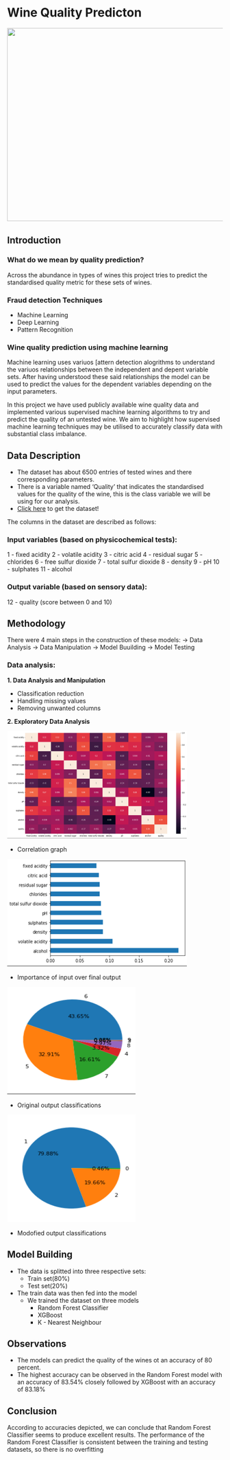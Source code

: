 # Wine Quality Predicton
<p align="center">
<img src="https://machinelearninghd.com/wp-content/uploads/2021/03/wine-quality.jpg" width="530" height="450">
</p>

## Introduction

### What do we mean by quality prediction?
Across the abundance in types of wines this project tries to predict the standardised quality metric for these sets of wines. 

### Fraud detection Techniques
- Machine Learning
- Deep Learning
- Pattern Recognition

### Wine quality prediction using machine learning
Machine learning uses variuos [attern detection alogrithms to understand the variuos relationships between the independent and depent variable sets.
After having understood these said relationships the model can be used to predict the values for the dependent variables depending on the input parameters.

In this project we have used publicly available wine quality data and implemented various supervised machine learning algorithms to try and predict the quality of an untested wine.  We aim to highlight how supervised machine learning techniques may be utilised to accurately classify data with substantial class imbalance.


## Data Description
- The dataset has about 6500 entries of tested wines and there corresponding parameters.
- There is a variable named ‘Quality’ that indicates the standardised values for the quality of the wine, this is the class variable we will be using for our analysis.
- <a href="https://www.kaggle.com/datasets/rajyellow46/wine-quality" target="_blank">Click here</a> to get the dataset!

The columns in the dataset are described as follows: 

### Input variables (based on physicochemical tests):
1 - fixed acidity
2 - volatile acidity
3 - citric acid
4 - residual sugar
5 - chlorides
6 - free sulfur dioxide
7 - total sulfur dioxide
8 - density
9 - pH
10 - sulphates
11 - alcohol

###  Output variable (based on sensory data):
12 - quality (score between 0 and 10)


## Methodology
There were 4 main steps in the construction of these models:
  -> Data Analysis
  -> Data Manipulation
  -> Model Buuilding
  -> Model Testing

### Data analysis:

**1. Data Analysis and Manipulation**

- Classification reduction
- Handling missing values
- Removing unwanted columns

**2. Exploratory Data Analysis**

 <img src="images/correlation.png" width="420" height="250">
  
- Correlation graph

 <img src="images/importance of variables.png" width="420" height="250">
  
- Importance of input over final output

 <img src="images/original classification.png" width="300" height="250">
  
- Original output classifications

 <img src="images/updated classification.png" width="300" height="250">
  
- Modofied output classifications

## Model Building
- The data is splitted into three respective sets:
  - Train set(80%)
  - Test set(20%)
- The train data was then fed into the model
  - We trained the dataset on three models
    - Random Forest Classifier
    - XGBoost
    - K - Nearest Neighbour


## Observations
- The models can predict the quality of the wines ot an accuracy of 80 percent.
- The highest accuracy can be observed in the Random Forest model with an accuracy of 83.54% closely followed by XGBoost with an accuracy of 83.18%

## Conclusion

According to accuracies depicted, we can conclude that Random Forest Classifier seems to produce excellent results. The performance of the Random Forest Classifier is consistent between the training and testing datasets, so there is no overfitting
